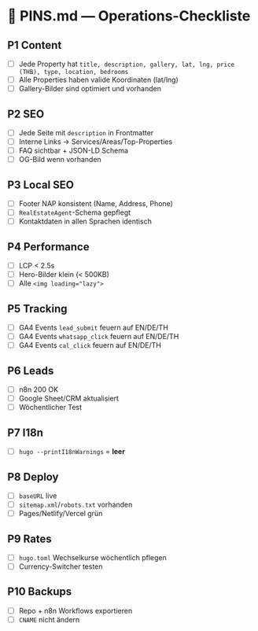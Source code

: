 # 📌 **PINS.md** — Operations-Checkliste

## **P1 Content**
- [ ] Jede Property hat `title, description, gallery, lat, lng, price (THB), type, location, bedrooms`
- [ ] Alle Properties haben valide Koordinaten (lat/lng)
- [ ] Gallery-Bilder sind optimiert und vorhanden

## **P2 SEO**
- [ ] Jede Seite mit `description` in Frontmatter
- [ ] Interne Links → Services/Areas/Top-Properties
- [ ] FAQ sichtbar + JSON-LD Schema
- [ ] OG-Bild wenn vorhanden

## **P3 Local SEO**
- [ ] Footer NAP konsistent (Name, Address, Phone)
- [ ] `RealEstateAgent`-Schema gepflegt
- [ ] Kontaktdaten in allen Sprachen identisch

## **P4 Performance**
- [ ] LCP < 2.5s
- [ ] Hero-Bilder klein (< 500KB)
- [ ] Alle `<img loading="lazy">`

## **P5 Tracking**
- [ ] GA4 Events `lead_submit` feuern auf EN/DE/TH
- [ ] GA4 Events `whatsapp_click` feuern auf EN/DE/TH
- [ ] GA4 Events `cal_click` feuern auf EN/DE/TH

## **P6 Leads**
- [ ] n8n 200 OK
- [ ] Google Sheet/CRM aktualisiert
- [ ] Wöchentlicher Test

## **P7 I18n**
- [ ] `hugo --printI18nWarnings` = **leer**

## **P8 Deploy**
- [ ] `baseURL` live
- [ ] `sitemap.xml`/`robots.txt` vorhanden
- [ ] Pages/Netlify/Vercel grün

## **P9 Rates**
- [ ] `hugo.toml` Wechselkurse wöchentlich pflegen
- [ ] Currency-Switcher testen

## **P10 Backups**
- [ ] Repo + n8n Workflows exportieren
- [ ] `CNAME` nicht ändern
